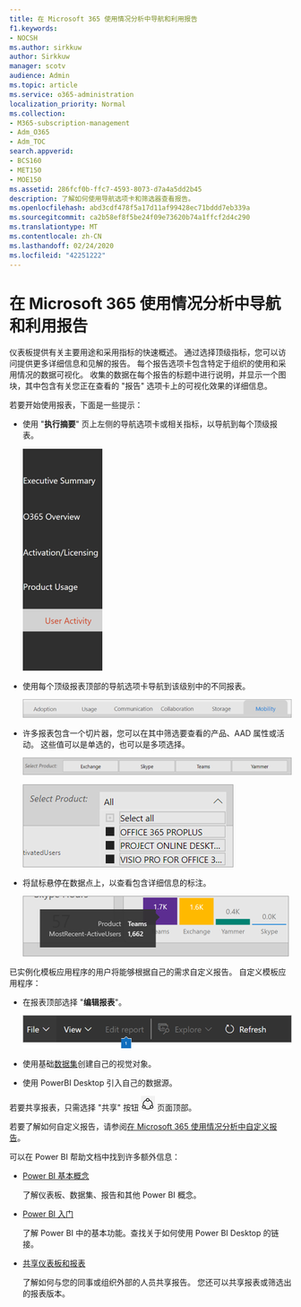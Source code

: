 ```yaml
---
title: 在 Microsoft 365 使用情况分析中导航和利用报告
f1.keywords:
- NOCSH
ms.author: sirkkuw
author: Sirkkuw
manager: scotv
audience: Admin
ms.topic: article
ms.service: o365-administration
localization_priority: Normal
ms.collection:
- M365-subscription-management
- Adm_O365
- Adm_TOC
search.appverid:
- BCS160
- MET150
- MOE150
ms.assetid: 286fcf0b-ffc7-4593-8073-d7a4a5dd2b45
description: 了解如何使用导航选项卡和筛选器查看报告。
ms.openlocfilehash: abd3cdf478f5a17d11af99428ec71bddd7eb339a
ms.sourcegitcommit: ca2b58ef8f5be24f09e73620b74a1ffcf2d4c290
ms.translationtype: MT
ms.contentlocale: zh-CN
ms.lasthandoff: 02/24/2020
ms.locfileid: "42251222"
---
```

# <a name="navigate-and-utilize-the-reports-in-microsoft-365-usage-analytics"></a>在 Microsoft 365 使用情况分析中导航和利用报告

仪表板提供有关主要用途和采用指标的快速概述。 通过选择顶级指标，您可以访问提供更多详细信息和见解的报告。 每个报告选项卡包含特定于组织的使用和采用情况的数据可视化。 收集的数据在每个报告的标题中进行说明，并显示一个图块，其中包含有关您正在查看的 "报告" 选项卡上的可视化效果的详细信息。

若要开始使用报表，下面是一些提示：

- 使用 "**执行摘要**" 页上左侧的导航选项卡或相关指标，以导航到每个顶级报表。

    ![在左侧显示导航选项卡](../media/navigate-usage-analytics1.png)

- 使用每个顶级报表顶部的导航选项卡导航到该级别中的不同报表。

    ![显示每个报表顶部的导航选项卡](../media/navigate-usage-analytics2.png)

- 许多报表包含一个切片器，您可以在其中筛选要查看的产品、AAD 属性或活动。 这些值可以是单选的，也可以是多项选择。

    ![显示切片器](../media/navigate-usage-analytics3.png)

    ![显示切片器](../media/navigate-usage-analytics4.png)


- 将鼠标悬停在数据点上，以查看包含详细信息的标注。

    ![显示悬停示例](../media/navigate-usage-analytics6.png)

已实例化模板应用程序的用户将能够根据自己的需求自定义报告。 自定义模板应用程序：

- 在报表顶部选择 "**编辑报表**"。

    ![显示编辑报告](../media/navigate-usage-analytics7.png)


- 使用基础[数据集](usage-analytics-data-model.md)创建自己的视觉对象。

- 使用 PowerBI Desktop 引入自己的数据源。

若要共享报表，只需选择 "共享" 按钮 ![Power BI Share icon](../media/dbb0569d-2013-4f9d-ab9d-d01b09631b92.png) 页面顶部。

若要了解如何自定义报告，请参阅[在 Microsoft 365 使用情况分析中自定义报告](customize-reports.md)。

可以在 Power BI 帮助文档中找到许多额外信息：

- [Power BI 基本概念](https://docs.microsoft.com/power-bi/service-basic-concepts)

    了解仪表板、数据集、报告和其他 Power BI 概念。

- [Power BI 入门](https://docs.microsoft.com/power-bi/service-get-started?wt.mc_id=O365_Reports_PBI_contentpack)

    了解 Power BI 中的基本功能。查找关于如何使用 Power BI Desktop 的链接。

- [共享仪表板和报表](https://docs.microsoft.com/power-bi/service-share-dashboards)

    了解如何与您的同事或组织外部的人员共享报告。 您还可以共享报表或筛选出的报表版本。
